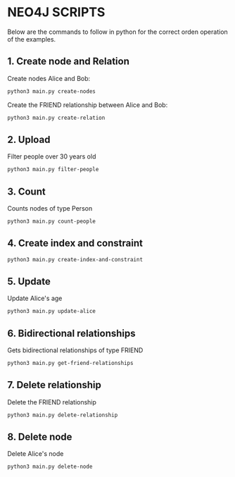 # NEO4J SCRIPTS
Below are the commands to follow in python for the correct orden operation of the examples.
## 1. Create node and Relation
Create nodes Alice and Bob:
```bash
python3 main.py create-nodes
```
Create the FRIEND relationship between Alice and Bob:
```bash
python3 main.py create-relation
```
## 2. Upload
Filter people over 30 years old
```bash
python3 main.py filter-people
```
## 3. Count
Counts nodes of type Person
```bash
python3 main.py count-people
```
## 4. Create index and constraint
```bash
python3 main.py create-index-and-constraint
```
## 5. Update
Update Alice's age
```bash
python3 main.py update-alice
```
## 6. Bidirectional relationships
Gets bidirectional relationships of type FRIEND
```bash
python3 main.py get-friend-relationships
```
## 7. Delete relationship
Delete the FRIEND relationship
```bash
python3 main.py delete-relationship
```
## 8. Delete node
Delete Alice's node
```bash
python3 main.py delete-node
```
